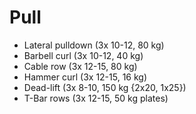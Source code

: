 # Pull
* Lateral pulldown (3x 10-12, 80 kg)
* Barbell curl (3x 10-12, 40 kg)
* Cable row (3x 12-15, 80 kg)
* Hammer curl (3x 12-15, 16 kg)
* Dead-lift (3x 8-10, 150 kg {2x20, 1x25})
* T-Bar rows (3x 12-15, 50 kg plates)
